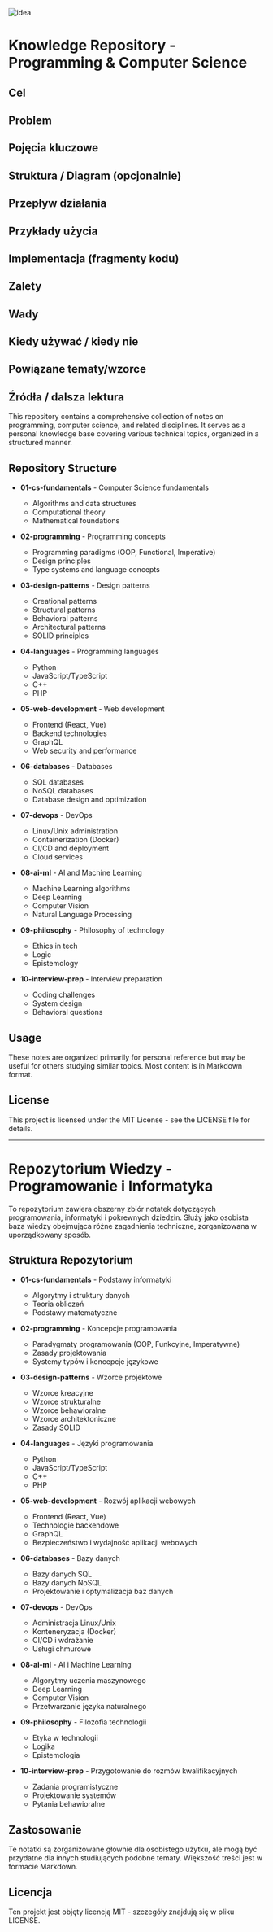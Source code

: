 ![idea](https://github.com/user-attachments/assets/aea6a091-d88a-4627-a64f-d73a5c04de8a)

# Knowledge Repository - Programming & Computer Science

## Cel

## Problem

## Pojęcia kluczowe

## Struktura / Diagram (opcjonalnie)

## Przepływ działania

## Przykłady użycia

## Implementacja (fragmenty kodu)

## Zalety

## Wady

## Kiedy używać / kiedy nie

## Powiązane tematy/wzorce

## Źródła / dalsza lektura


This repository contains a comprehensive collection of notes on programming, computer science, and related disciplines. It serves as a personal knowledge base covering various technical topics, organized in a structured manner.

## Repository Structure

- **01-cs-fundamentals** - Computer Science fundamentals
  - Algorithms and data structures
  - Computational theory
  - Mathematical foundations

- **02-programming** - Programming concepts
  - Programming paradigms (OOP, Functional, Imperative)
  - Design principles
  - Type systems and language concepts

- **03-design-patterns** - Design patterns
  - Creational patterns
  - Structural patterns
  - Behavioral patterns
  - Architectural patterns
  - SOLID principles

- **04-languages** - Programming languages
  - Python
  - JavaScript/TypeScript
  - C++
  - PHP

- **05-web-development** - Web development
  - Frontend (React, Vue)
  - Backend technologies
  - GraphQL
  - Web security and performance

- **06-databases** - Databases
  - SQL databases
  - NoSQL databases
  - Database design and optimization

- **07-devops** - DevOps
  - Linux/Unix administration
  - Containerization (Docker)
  - CI/CD and deployment
  - Cloud services

- **08-ai-ml** - AI and Machine Learning
  - Machine Learning algorithms
  - Deep Learning
  - Computer Vision
  - Natural Language Processing

- **09-philosophy** - Philosophy of technology
  - Ethics in tech
  - Logic
  - Epistemology

- **10-interview-prep** - Interview preparation
  - Coding challenges
  - System design
  - Behavioral questions

## Usage

These notes are organized primarily for personal reference but may be useful for others studying similar topics. Most content is in Markdown format.

## License

This project is licensed under the MIT License - see the LICENSE file for details.

---

# Repozytorium Wiedzy - Programowanie i Informatyka

To repozytorium zawiera obszerny zbiór notatek dotyczących programowania, informatyki i pokrewnych dziedzin. Służy jako osobista baza wiedzy obejmująca różne zagadnienia techniczne, zorganizowana w uporządkowany sposób.

## Struktura Repozytorium

- **01-cs-fundamentals** - Podstawy informatyki
  - Algorytmy i struktury danych
  - Teoria obliczeń
  - Podstawy matematyczne

- **02-programming** - Koncepcje programowania
  - Paradygmaty programowania (OOP, Funkcyjne, Imperatywne)
  - Zasady projektowania
  - Systemy typów i koncepcje językowe

- **03-design-patterns** - Wzorce projektowe
  - Wzorce kreacyjne
  - Wzorce strukturalne
  - Wzorce behawioralne
  - Wzorce architektoniczne
  - Zasady SOLID

- **04-languages** - Języki programowania
  - Python
  - JavaScript/TypeScript
  - C++
  - PHP

- **05-web-development** - Rozwój aplikacji webowych
  - Frontend (React, Vue)
  - Technologie backendowe
  - GraphQL
  - Bezpieczeństwo i wydajność aplikacji webowych

- **06-databases** - Bazy danych
  - Bazy danych SQL
  - Bazy danych NoSQL
  - Projektowanie i optymalizacja baz danych

- **07-devops** - DevOps
  - Administracja Linux/Unix
  - Konteneryzacja (Docker)
  - CI/CD i wdrażanie
  - Usługi chmurowe

- **08-ai-ml** - AI i Machine Learning
  - Algorytmy uczenia maszynowego
  - Deep Learning
  - Computer Vision
  - Przetwarzanie języka naturalnego

- **09-philosophy** - Filozofia technologii
  - Etyka w technologii
  - Logika
  - Epistemologia

- **10-interview-prep** - Przygotowanie do rozmów kwalifikacyjnych
  - Zadania programistyczne
  - Projektowanie systemów
  - Pytania behawioralne

## Zastosowanie

Te notatki są zorganizowane głównie dla osobistego użytku, ale mogą być przydatne dla innych studiujących podobne tematy. Większość treści jest w formacie Markdown.

## Licencja

Ten projekt jest objęty licencją MIT - szczegóły znajdują się w pliku LICENSE.
